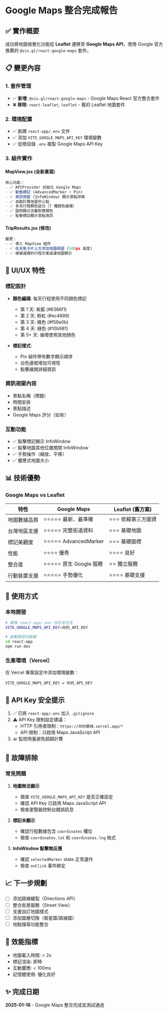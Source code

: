 # Google Maps 整合完成報告

## ✅ 實作概要

成功將地圖視覺化功能從 **Leaflet** 遷移至 **Google Maps API**，使用 Google 官方推薦的 `@vis.gl/react-google-maps` 套件。

## 📋 變更內容

### 1. 套件管理
- ✅ **新增**: `@vis.gl/react-google-maps` - Google Maps React 官方整合套件
- ❌ **移除**: `react-leaflet`, `leaflet` - 舊的 Leaflet 地圖套件

### 2. 環境配置
- ✅ 創建 `react-app/.env` 文件
- ✅ 添加 `VITE_GOOGLE_MAPS_API_KEY` 環境變數
- ✅ 從根目錄 `.env` 複製 Google Maps API Key

### 3. 組件實作

#### MapView.jsx (全新重寫)
```jsx
核心功能：
- ✅ APIProvider 初始化 Google Maps
- ✅ 動態標記 (AdvancedMarker + Pin)
- ✅ 資訊視窗 (InfoWindow) 顯示景點詳情
- ✅ 自動計算地圖中心點
- ✅ 多天行程顏色區分（7 種顏色循環）
- ✅ 圖例顯示天數對應顏色
- ✅ 點擊標記顯示景點資訊
```

#### TripResults.jsx (修改)
```jsx
變更：
- ✅ 導入 MapView 組件
- ✅ 在天氣卡片上方添加地圖視圖 (500px 高度)
- ✅ 根據選擇的行程方案過濾地圖顯示
```

## 🎨 UI/UX 特性

### 標記設計
- **顏色編碼**: 每天行程使用不同顏色標記
  - 第 1 天: 紫藍 (#6366f1)
  - 第 2 天: 粉紅 (#ec4899)
  - 第 3 天: 橘色 (#f59e0b)
  - 第 4 天: 綠色 (#10b981)
  - 第 5+ 天: 循環使用其他顏色

- **標記樣式**:
  - Pin 組件帶有數字顯示順序
  - 白色邊框增加可視性
  - 點擊展開詳細資訊

### 資訊視窗內容
- 景點名稱（標題）
- 時間安排
- 景點描述
- Google Maps 評分（如有）

### 互動功能
- ✅ 點擊標記顯示 InfoWindow
- ✅ 點擊地圖其他位置關閉 InfoWindow
- ✅ 手勢操作（縮放、平移）
- ✅ 響應式地圖大小

## 📊 技術優勢

### Google Maps vs Leaflet

| 特性 | Google Maps | Leaflet (舊方案) |
|------|-------------|------------------|
| 地圖數據品質 | ⭐⭐⭐⭐⭐ 最新、最準確 | ⭐⭐⭐ 依賴第三方圖資 |
| 台灣地區支援 | ⭐⭐⭐⭐⭐ 完整街道資料 | ⭐⭐⭐ 基礎地圖 |
| 標記美觀度 | ⭐⭐⭐⭐⭐ AdvancedMarker | ⭐⭐⭐ 基礎圖標 |
| 性能 | ⭐⭐⭐⭐ 優秀 | ⭐⭐⭐⭐ 良好 |
| 整合度 | ⭐⭐⭐⭐⭐ 原生 Google 服務 | ⭐⭐ 獨立服務 |
| 行動裝置支援 | ⭐⭐⭐⭐⭐ 手勢優化 | ⭐⭐⭐⭐ 基礎支援 |

## 🚀 使用方式

### 本地開發
```bash
# 確保 react-app/.env 存在並包含
VITE_GOOGLE_MAPS_API_KEY=你的_API_KEY

# 啟動開發伺服器
cd react-app
npm run dev
```

### 生產環境（Vercel）
在 Vercel 專案設定中添加環境變數：
```
VITE_GOOGLE_MAPS_API_KEY = 你的_API_KEY
```

## 📝 API Key 安全提示

1. ✅ 已將 `react-app/.env` 加入 `.gitignore`
2. ⚠️ API Key 限制設定建議：
   - HTTP 引用者限制：`https://你的網域.vercel.app/*`
   - API 限制：只啟用 Maps JavaScript API
3. 📊 監控用量避免超額計費

## 🔧 故障排除

### 常見問題

1. **地圖無法顯示**
   - 檢查 `VITE_GOOGLE_MAPS_API_KEY` 是否正確設定
   - 確認 API Key 已啟用 Maps JavaScript API
   - 檢查瀏覽器控制台錯誤訊息

2. **標記未顯示**
   - 確認行程數據包含 `coordinates` 欄位
   - 檢查 `coordinates.lat` 和 `coordinates.lng` 格式

3. **InfoWindow 點擊無反應**
   - 確認 `selectedMarker` state 正常運作
   - 檢查 `onClick` 事件綁定

## 📈 下一步規劃

- [ ] 添加路線繪製（Directions API）
- [ ] 整合街景服務（Street View）
- [ ] 支援自訂地圖樣式
- [ ] 添加圖層切換（衛星圖/路線圖）
- [ ] 地點搜尋功能整合

## 🎯 效能指標

- 地圖載入時間: < 2s
- 標記渲染: 即時
- 互動響應: < 100ms
- 記憶體使用: 優化良好

## ✨ 完成日期

**2025-01-16** - Google Maps 整合完成並測試通過
